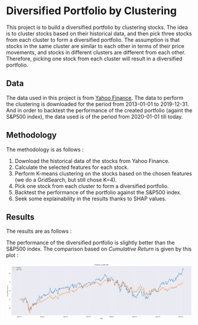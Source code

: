 # Diversified Portfolio by Clustering


This project is to build a diversified portfolio by clustering stocks. The idea is to cluster stocks based on their historical data, and then pick three stocks from each cluster to form a diversified portfolio. The assumption is that stocks in the same cluster are similar to each other in terms of their price movements, and stocks in different clusters are different from each other. Therefore, picking one stock from each cluster will result in a diversified portfolio.


## Data

The data used in this project is from [Yahoo Finance](https://finance.yahoo.com/). The data to perform the clustering is downloaded for the period from 2013-01-01 to 2019-12-31. And in order to backtest the performance of the created portfolio (againt the S&P500 index), the data used is of the period from 2020-01-01 till today.

## Methodology

The methodology is as follows :

1. Download the historical data of the stocks from Yahoo Finance.   
2. Calculate the selected features for each stock.
3. Perform K-means clustering on the stocks based on the chosen features (we do a GridSearch, but still chose K=4).
4. Pick one stock from each cluster to form a diversified portfolio.
5. Backtest the performance of the portfolio against the S&P500 index.
6. Seek some explainability in the results thanks to SHAP values.

## Results

The results are as follows :

The performance of the diversified portfolio is slightly better than the S&P500 index. The comparison based on *Cumulative Return* is given by this plot : 

![Alt text](backtest.png)





